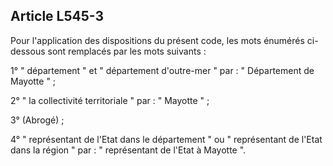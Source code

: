 ## Article L545-3

Pour l'application des dispositions du présent code, les mots énumérés ci-dessous sont remplacés par les mots
suivants :

1° " département " et " département d'outre-mer " par : " Département de Mayotte " ;

2° " la collectivité territoriale " par : " Mayotte " ;

3° (Abrogé) ;

4° " représentant de l'Etat dans le département " ou " représentant de l'Etat dans la région " par : "
représentant de l'Etat à Mayotte ".


